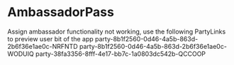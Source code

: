 ﻿# AmbassadorPass
Assign ambassador functionality not working, use the following PartyLinks to preview user bit of the app
party-8b1f2560-0d46-4a5b-863d-2b6f36e1ae0c-NRFNTD
party-8b1f2560-0d46-4a5b-863d-2b6f36e1ae0c-WODUIQ
party-38fa3356-8fff-4e17-bb7c-1a0803dc542b-QCCOOP

